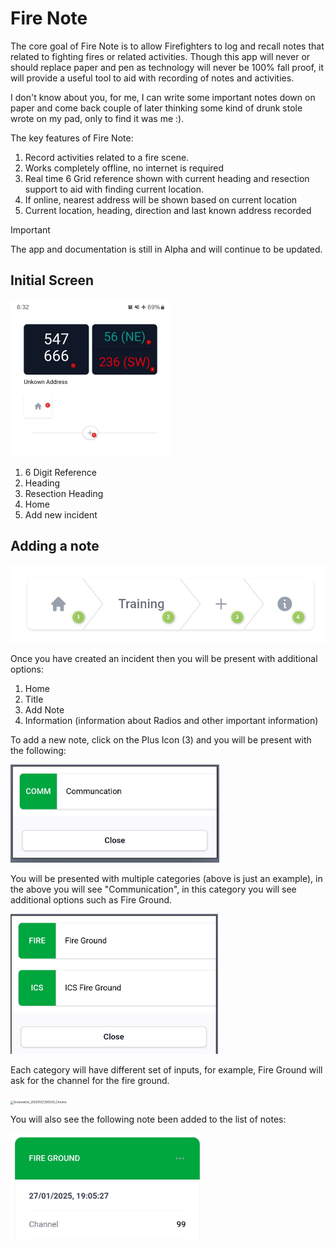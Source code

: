 # Fire Note

The core goal of Fire Note is to allow Firefighters to log and recall notes that related to fighting fires or related activities. Though this app will never or should replace paper and pen as technology will never be 100% fall proof, it will provide a useful tool to aid with recording of notes and activities.

I don't know about you, for me, I can write some important notes down on paper and come back couple of later thinking some kind of drunk stole wrote on my pad, only to find it was me :).

The key features of Fire Note:

1. Record activities related to a fire scene.
2. Works completely offline, no internet is required 
3. Real time 6 Grid reference shown with current heading and resection support to aid with finding current location.
4. If online, nearest address will be shown based on current location
5. Current location, heading, direction and last known address recorded 

> [!IMPORTANT]
>
> The app and documentation is still in Alpha and will continue to be updated.



## Initial Screen

<img src="assets\Home.jpg" alt="Home" style="zoom:25%;" />

1. 6 Digit Reference
2. Heading 
3. Resection Heading
4. Home
5. Add new incident

## Adding a note

![NoteView](assets\NoteView.jpg)

Once you have created an incident then you will be present with additional options:

1. Home
2. Title
3. Add Note
4. Information (information about Radios and other important information)

To add a new note, click on the Plus Icon (3) and you will be present with the following:

<img src="assets\Screenshot_20250127_185324_Chrome.jpg" alt="Screenshot_20250127_185324_Chrome" style="zoom:33%;" />

You will be presented with multiple categories (above is just an example), in the above you will see "Communication", in this category you will see additional options such as Fire Ground.

<img src="assets\Screenshot_20250127_190023_Chrome.jpg" alt="Screenshot_20250127_190023_Chrome" style="zoom:33%;" />

Each category will have different set of inputs, for example, Fire Ground will ask for the channel for the fire ground. 

<img src="C:\Paul\Projects\FireNoteApp\assets\Screenshot_20250127_190530_Chrome.jpg" alt="Screenshot_20250127_190530_Chrome" style="zoom:33%;" />

You will also see the following note been added to the list of notes:

<img src="assets\Screenshot_20250127_190850_Chrome.jpg" alt="Screenshot_20250127_190850_Chrome" style="zoom:33%;" />